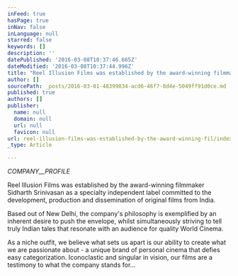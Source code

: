 ```yaml
---
inFeed: true
hasPage: true
inNav: false
inLanguage: null
starred: false
keywords: []
description: ''
datePublished: '2016-03-08T10:37:46.665Z'
dateModified: '2016-03-08T10:37:44.996Z'
title: "Reel Illusion Films was established by the award-winning filmmaker Sidharth Srinivasan as a specialty independent label committed tothe development, production and dissemination of original films from India.Based out of New Delhi, the company’s philosophy is exemplified by an inherentdesire to push the envelope, whilst simultaneously striving to tell trulyIndian tales that resonate with an audience for quality World Cinema. As aniche outfit, we believe what sets us apart is our ability to create what weare passionate about - a unique brand of personal cinema that defies easycategorization. Iconoclastic and singular in vision, our films are a testimonyto what the company stands for…\_"
author: []
sourcePath: _posts/2016-03-01-48399834-acd6-46f7-8d4e-5049ff91d0ce.md
published: true
authors: []
publisher:
  name: null
  domain: null
  url: null
  favicon: null
url: reel-illusion-films-was-established-by-the-award-winning-fil/index.html
_type: Article

---
```

_COMPANY__PROFILE_

Reel Illusion Films
was established by the award-winning filmmaker Sidharth Srinivasan as a specialty independent label committed to
the development, production and dissemination of original films from India. 

Based out of New Delhi, the company's philosophy is exemplified by an inherent
desire to push the envelope, whilst simultaneously striving to tell truly
Indian tales that resonate with an audience for quality World Cinema. 

As a
niche outfit, we believe what sets us apart is our ability to create what we
are passionate about - a unique brand of personal cinema that defies easy
categorization. Iconoclastic and singular in vision, our films are a testimony
to what the company stands for...